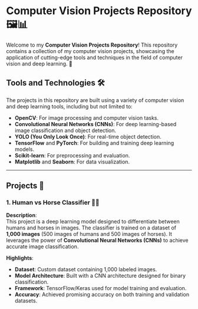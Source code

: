 # Computer Vision Projects Repository 🖼️📊

Welcome to my **Computer Vision Projects Repository**! This repository contains a collection of my computer vision projects, showcasing the application of cutting-edge tools and techniques in the field of computer vision and deep learning. 🚀

## Tools and Technologies 🛠️
The projects in this repository are built using a variety of computer vision and deep learning tools, including but not limited to:

- **OpenCV**: For image processing and computer vision tasks.
- **Convolutional Neural Networks (CNNs)**: For deep learning-based image classification and object detection.
- **YOLO (You Only Look Once)**: For real-time object detection.
- **TensorFlow** and **PyTorch**: For building and training deep learning models.
- **Scikit-learn**: For preprocessing and evaluation.
- **Matplotlib** and **Seaborn**: For data visualization.

---

## Projects 📂

### 1. Human vs Horse Classifier 🐴👤
**Description**:  
This project is a deep learning model designed to differentiate between humans and horses in images. The classifier is trained on a dataset of **1,000 images** (500 images of humans and 500 images of horses). It leverages the power of **Convolutional Neural Networks (CNNs)** to achieve accurate image classification.  

**Highlights**:  
- **Dataset**: Custom dataset containing 1,000 labeled images.  
- **Model Architecture**: Built with a CNN architecture designed for binary classification.  
- **Framework**: TensorFlow/Keras used for model training and evaluation.  
- **Accuracy**: Achieved promising accuracy on both training and validation datasets. 
